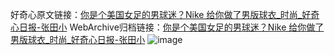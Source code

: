 好奇心原文链接：[你是个美国女足的男球迷？Nike 给你做了男版球衣_时尚_好奇心日报-张田小](https://www.qdaily.com/articles/8833.html)
WebArchive归档链接：[你是个美国女足的男球迷？Nike 给你做了男版球衣_时尚_好奇心日报-张田小](http://web.archive.org/web/20190623153524/https://www.qdaily.com/articles/8833.html)
![image](http://ww3.sinaimg.cn/large/007d5XDply1g3vdy9esk3j30u03ya4qp)